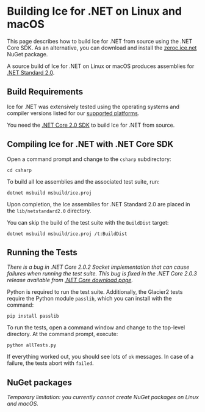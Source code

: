# Building Ice for .NET on Linux and macOS

This page describes how to build Ice for .NET from source using the .NET Core SDK.
As an alternative, you can download and install the [zeroc.ice.net][1] NuGet package.

A source build of Ice for .NET on Linux or macOS produces assemblies for [.NET Standard 2.0][2].

## Build Requirements

Ice for .NET was extensively tested using the operating systems and compiler
versions listed for our [supported platforms][3].

You need the [.NET Core 2.0 SDK][4] to build Ice for .NET from source.

## Compiling Ice for .NET with .NET Core SDK

Open a command prompt and change to the `csharp` subdirectory:
```
cd csharp
```

To build all Ice assemblies and the associated test suite, run:
```
dotnet msbuild msbuild/ice.proj
```

Upon completion, the Ice assemblies for .NET Standard 2.0 are placed in the
`lib/netstandard2.0` directory.

You can skip the build of the test suite with the `BuildDist` target:
```
dotnet msbuild msbuild/ice.proj /t:BuildDist
```

## Running the Tests

*There is a bug in .NET Core 2.0.2 Socket implementation that can cause failures when
running the test suite. This bug is fixed in the .NET Core 2.0.3 release available
from [.NET Core download page][4].*

Python is required to run the test suite. Additionally, the Glacier2 tests
require the Python module `passlib`, which you can install with the command:
```
pip install passlib
```

To run the tests, open a command window and change to the top-level directory.
At the command prompt, execute:
```
python allTests.py
```

If everything worked out, you should see lots of `ok` messages. In case of a
failure, the tests abort with `failed`.

## NuGet packages

*Temporary limitation: you currently cannot create NuGet packages on Linux and macOS.*

[1]: https://zeroc.com/distributions/ice
[2]: https://blogs.msdn.microsoft.com/dotnet/2017/08/14/announcing-net-standard-2-0
[3]: https://doc.zeroc.com/display/Rel/Supported+Platforms+for+Ice+3.7.0
[4]: https://www.microsoft.com/net/download
[5]: https://github.com/dotnet/core-setup#daily-builds
